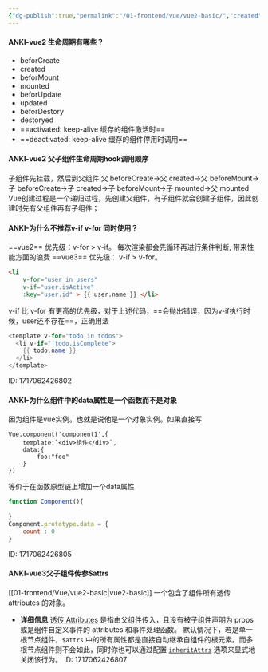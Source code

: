 ```yaml
---
{"dg-publish":true,"permalink":"/01-frontend/vue/vue2-basic/","created":"2024-06-04T10:17:25.000+08:00","updated":"2024-06-04T10:17:25.000+08:00"}
---
```



#### ANKI-vue2 生命周期有哪些？
+ beforCreate
+ created
+ beforMount
+ mounted
+ beforUpdate
+ updated
+ beforDestory
+ destoryed
+ ==activated: keep-alive 缓存的组件激活时==
+ ==deactivated: keep-alive 缓存的组件停用时调用==
<!--ID: 1710296155862-->


#### ANKI-vue2 父子组件生命周期hook调用顺序
子组件先挂载，然后到父组件
父 beforeCreate->父 created->父 beforeMount->子 beforeCreate->子 created->子 beforeMount->子 mounted->父 mounted
Vue创建过程是一个递归过程，先创建父组件，有子组件就会创建子组件，因此创建时先有父组件再有子组件；
<!--ID: 1710296155867-->

#### ANKI-为什么不推荐v-if v-for 同时使用？
==vue2==
优先级：v-for > v-if。 
每次渲染都会先循环再进行条件判断, 带来性能方面的浪费
==vue3==
优先级： v-if > v-for。 
```html
<li 
	v-for="user in users" 
	v-if="user.isActive" 
	:key="user.id" > {{ user.name }} </li>
```
v-if 比 v-for 有更高的优先级，对于上述代码，==会抛出错误，因为v-if执行时候，user还不存在==，正确用法
```java
<template v-for="todo in todos">
  <li v-if="!todo.isComplete">
    {{ todo.name }}
  </li>
</template>
```
ID: 1717062426802


#### ANKI-为什么组件中的data属性是一个函数而不是对象
因为组件是vue实例。也就是说他是一个对象实例。如果直接写
```vue
Vue.component('component1',{
    template:`<div>组件</div>`,
    data:{
        foo:"foo"
    }
})
```
等价于在函数原型链上增加一个data属性
```js
function Component(){
 
}
Component.prototype.data = {
	count : 0
}
```
ID: 1717062426805


#### ANKI-vue3父子组件传参$attrs
[[01-frontend/Vue/vue2-basic\|vue2-basic]]
一个包含了组件所有透传 attributes 的对象。
- **详细信息**
    [透传 Attributes](https://cn.vuejs.org/guide/components/attrs.html) 是指由父组件传入，且没有被子组件声明为 props 或是组件自定义事件的 attributes 和事件处理函数。
    默认情况下，若是单一根节点组件，`$attrs` 中的所有属性都是直接自动继承自组件的根元素。而多根节点组件则不会如此，同时你也可以通过配置 [`inheritAttrs`](https://cn.vuejs.org/api/options-misc.html#inheritattrs) 选项来显式地关闭该行为。
ID: 1717062426807

